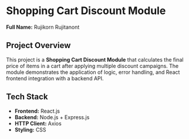 # Shopping Cart Discount Module

**Full Name:** Rujikorn Rujitanont

## Project Overview

This project is a **Shopping Cart Discount Module** that calculates the final price of items in a cart after applying multiple discount campaigns. The module demonstrates the application of logic, error handling, and React frontend integration with a backend API.

## Tech Stack

- **Frontend:** React.js  
- **Backend:** Node.js + Express.js  
- **HTTP Client:** Axios  
- **Styling:** CSS  
